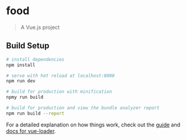 # food

> A Vue.js project

## Build Setup

``` bash
# install dependencies
npm install

# serve with hot reload at localhost:8080
npm run dev

# build for production with minification
npmy run build

# build for production and view the bundle analyzer report
npm run build --report
```

For a detailed explanation on how things work, check out the [guide](http://vuejs-templates.github.io/webpack/) and [docs for vue-loader](http://vuejs.github.io/vue-loader).
